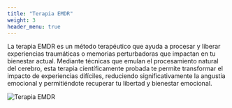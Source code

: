 ```yaml
---
title: "Terapia EMDR"
weight: 3
header_menu: true
---
```


La terapia EMDR es un método terapéutico que ayuda a procesar y liberar experiencias traumáticas o memorias perturbadoras que impactan en tu bienestar actual. Mediante técnicas que emulan el procesamiento natural del cerebro, esta terapia científicamente probada te permite transformar el impacto de experiencias difíciles, reduciendo significativamente la angustia emocional y permitiéndote recuperar tu libertad y bienestar emocional.

![Terapia EMDR](images/felicidad.jpg)
